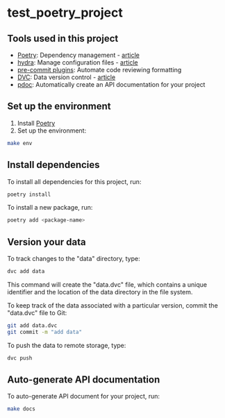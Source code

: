 # test_poetry_project

## Tools used in this project
* [Poetry](https://towardsdatascience.com/how-to-effortlessly-publish-your-python-package-to-pypi-using-poetry-44b305362f9f): Dependency management - [article](https://mathdatasimplified.com/2023/06/12/poetry-a-better-way-to-manage-python-dependencies/)
* [hydra](https://hydra.cc/): Manage configuration files - [article](https://mathdatasimplified.com/2023/05/25/stop-hard-coding-in-a-data-science-project-use-configuration-files-instead/)
* [pre-commit plugins](https://pre-commit.com/): Automate code reviewing formatting
* [DVC](https://dvc.org/): Data version control - [article](https://mathdatasimplified.com/2023/02/20/introduction-to-dvc-data-version-control-tool-for-machine-learning-projects-2/)
* [pdoc](https://github.com/pdoc3/pdoc): Automatically create an API documentation for your project

## Set up the environment
1. Install [Poetry](https://python-poetry.org/docs/#installation)
2. Set up the environment:
```bash
make env 
```

## Install dependencies
To install all dependencies for this project, run:
```bash
poetry install
```

To install a new package, run:
```bash
poetry add <package-name>
```

## Version your data
To track changes to the "data" directory, type:
```bash
dvc add data
```

This command will create the "data.dvc" file, which contains a unique identifier and the location of the data directory in the file system.

To keep track of the data associated with a particular version, commit the "data.dvc" file to Git:
```bash
git add data.dvc
git commit -m "add data"
```

To push the data to remote storage, type:
```bash
dvc push 
```

## Auto-generate API documentation

To auto-generate API document for your project, run:

```bash
make docs
```
